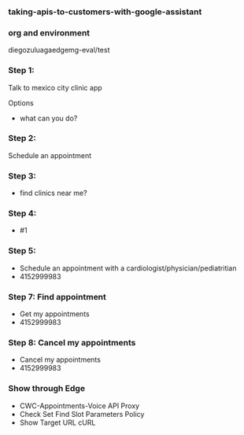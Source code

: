 ### taking-apis-to-customers-with-google-assistant

### org and environment

diegozuluagaedgemg-eval/test

### Step 1: 
Talk to mexico city clinic app

Options
* what can you do?

### Step 2:
Schedule an appointment

### Step 3:
* find clinics near me?

### Step 4:
* #1

### Step 5:
* Schedule an appointment with a cardiologist/physician/pediatritian
* 4152999983

### Step 7: Find appointment
* Get my appointments
* 4152999983

### Step 8: Cancel my appointments
* Cancel my appointments
* 4152999983

### Show through Edge

* CWC-Appointments-Voice API Proxy
* Check Set Find Slot Parameters Policy
* Show Target URL cURL